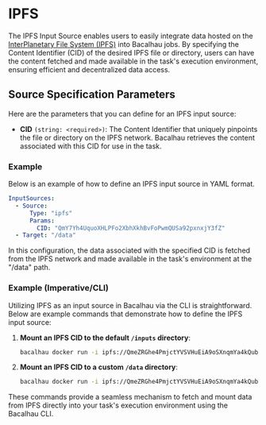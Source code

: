 # IPFS

The IPFS Input Source enables users to easily integrate data hosted on the [InterPlanetary File System (IPFS)](https://ipfs.tech) into Bacalhau jobs. By specifying the Content Identifier (CID) of the desired IPFS file or directory, users can have the content fetched and made available in the task's execution environment, ensuring efficient and decentralized data access.

## Source Specification Parameters

Here are the parameters that you can define for an IPFS input source:

* **CID** `(string: <required>)`: The Content Identifier that uniquely pinpoints the file or directory on the IPFS network. Bacalhau retrieves the content associated with this CID for use in the task.

### Example

Below is an example of how to define an IPFS input source in YAML format.

```yaml
InputSources:
  - Source:
      Type: "ipfs"
      Params:
        CID: "QmY7Yh4UquoXHLPFo2XbhXkhBvFoPwmQUSa92pxnxjY3fZ"
  - Target: "/data"
```

In this configuration, the data associated with the specified CID is fetched from the IPFS network and made available in the task's environment at the "/data" path.

### Example (Imperative/CLI)

Utilizing IPFS as an input source in Bacalhau via the CLI is straightforward. Below are example commands that demonstrate how to define the IPFS input source:

1.  **Mount an IPFS CID to the default `/inputs` directory**:

    ```bash
    bacalhau docker run -i ipfs://QmeZRGhe4PmjctYVSVHuEiA9oSXnqmYa4kQubSHgWbjv72 ubuntu ...
    ```
2.  **Mount an IPFS CID to a custom `/data` directory**:

    ```bash
    bacalhau docker run -i ipfs://QmeZRGhe4PmjctYVSVHuEiA9oSXnqmYa4kQubSHgWbjv72:/data ubuntu ...
    ```

These commands provide a seamless mechanism to fetch and mount data from IPFS directly into your task's execution environment using the Bacalhau CLI.
